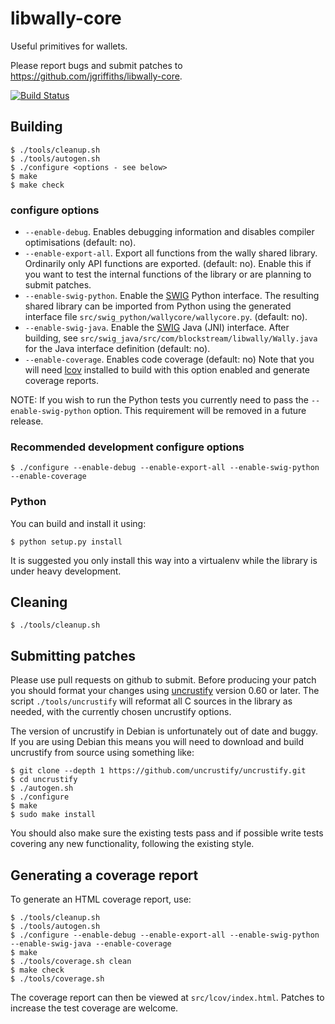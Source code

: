 # libwally-core

Useful primitives for wallets.

Please report bugs and submit patches to https://github.com/jgriffiths/libwally-core.

[![Build Status](https://travis-ci.org/jgriffiths/libwally-core.svg?branch=master)](https://travis-ci.org/jgriffiths/libwally-core)

## Building

```
$ ./tools/cleanup.sh
$ ./tools/autogen.sh
$ ./configure <options - see below>
$ make
$ make check
```

### configure options

- `--enable-debug`. Enables debugging information and disables compiler
   optimisations (default: no).
- `--enable-export-all`. Export all functions from the wally shared library.
   Ordinarily only API functions are exported. (default: no). Enable this
   if you want to test the internal functions of the library or are planning
   to submit patches.
- `--enable-swig-python`. Enable the [SWIG](http://www.swig.org/) Python
   interface. The resulting shared library can be imported from Python using
   the generated interface file `src/swig_python/wallycore/wallycore.py`. (default: no).
- `--enable-swig-java`. Enable the [SWIG](http://www.swig.org/) Java (JNI)
   interface. After building, see `src/swig_java/src/com/blockstream/libwally/Wally.java`
   for the Java interface definition (default: no).
- `--enable-coverage`. Enables code coverage (default: no) Note that you will
   need [lcov](http://ltp.sourceforge.net/coverage/lcov.php) installed to
   build with this option enabled and generate coverage reports.

NOTE: If you wish to run the Python tests you currently need to pass
      the `--enable-swig-python` option. This requirement will be removed
      in a future release.

### Recommended development configure options

```
$ ./configure --enable-debug --enable-export-all --enable-swig-python --enable-coverage
```

### Python

You can build and install it using:

```
$ python setup.py install
```

It is suggested you only install this way into a virtualenv while the library
is under heavy development.

## Cleaning

```
$ ./tools/cleanup.sh
```

## Submitting patches

Please use pull requests on github to submit. Before producing your patch you
should format your changes using [uncrustify](https://github.com/uncrustify/uncrustify.git)
version 0.60 or later. The script `./tools/uncrustify` will reformat all C
sources in the library as needed, with the currently chosen uncrustify options.

The version of uncrustify in Debian is unfortunately out of date and buggy. If
you are using Debian this means you will need to download and build uncrustify
from source using something like:

```
$ git clone --depth 1 https://github.com/uncrustify/uncrustify.git
$ cd uncrustify
$ ./autogen.sh
$ ./configure
$ make
$ sudo make install
```

You should also make sure the existing tests pass and if possible write tests
covering any new functionality, following the existing style.

## Generating a coverage report

To generate an HTML coverage report, use:

```
$ ./tools/cleanup.sh
$ ./tools/autogen.sh
$ ./configure --enable-debug --enable-export-all --enable-swig-python --enable-swig-java --enable-coverage
$ make
$ ./tools/coverage.sh clean
$ make check
$ ./tools/coverage.sh
```

The coverage report can then be viewed at `src/lcov/index.html`. Patches to
increase the test coverage are welcome.
